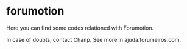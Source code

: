 # forumotion
Here you can find some codes relationed with Forumotion.

In case of doubts, contact Chanp.
See more in ajuda.forumeiros.com.
